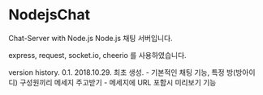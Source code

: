 # NodejsChat
Chat-Server with Node.js
Node.js 채팅 서버입니다.

express, request, socket.io, cheerio 를 사용하였습니다.


version history.
0.1.    2018.10.29. 최초 생성. 
                    - 기본적인 채팅 기능, 특정 방(방아이디) 구성원끼리 메세지 주고받기
                    - 메세지에 URL 포함시 미리보기 기능
